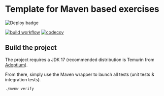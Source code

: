 # Template for Maven based exercises

![Deploy badge](https://github.com/DadiGang-1/uml_grapher/actions/workflows/build.yml/badge.svg)

[![build workflow](https://github.com/lernejo/maven_starter_template/actions/workflows/build.yml/badge.svg)](https://github.com/lernejo/maven_starter_template/actions)
[![codecov](https://codecov.io/gh/lernejo/maven_starter_template/branch/main/graph/badge.svg)](https://codecov.io/gh/lernejo/maven_starter_template)

## Build the project

The project requires a JDK 17 (recommended distribution is Temurin from [Adoptium](https://adoptium.net/)).

From there, simply use the Maven wrapper to launch all tests (unit tests & integration tests).

`./mvnw verify`

